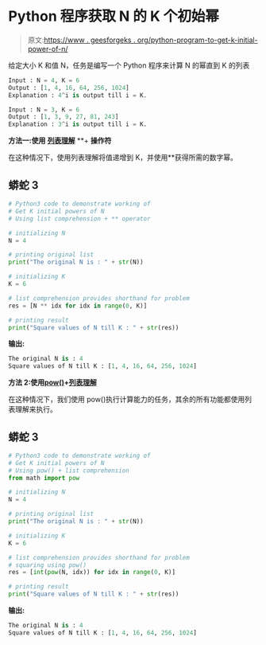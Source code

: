 # Python 程序获取 N 的 K 个初始幂

> 原文:[https://www . geesforgeks . org/python-program-to-get-k-initial-power-of-n/](https://www.geeksforgeeks.org/python-program-to-get-k-initial-powers-of-n/)

给定大小 K 和值 N，任务是编写一个 Python 程序来计算 N 的幂直到 K 的列表

```py
Input : N = 4, K = 6
Output : [1, 4, 16, 64, 256, 1024]
Explanation : 4^i is output till i = K. 

Input : N = 3, K = 6
Output : [1, 3, 9, 27, 81, 243]
Explanation : 3^i is output till i = K. 
```

**方法一:使用** [**列表理解**](https://www.geeksforgeeks.org/python-list-comprehension/) **+ **操作符**

在这种情况下，使用列表理解将值递增到 K，并使用**获得所需的数字幂。

## 蟒蛇 3

```py
# Python3 code to demonstrate working of
# Get K initial powers of N
# Using list comprehension + ** operator

# initializing N
N = 4

# printing original list
print("The original N is : " + str(N))

# initializing K 
K = 6

# list comprehension provides shorthand for problem
res = [N ** idx for idx in range(0, K)]

# printing result
print("Square values of N till K : " + str(res))
```

**输出:**

```py
The original N is : 4
Square values of N till K : [1, 4, 16, 64, 256, 1024]
```

**方法 2:使用**[**pow()**](https://www.geeksforgeeks.org/pow-in-python/)**+**[**列表理解**](https://www.geeksforgeeks.org/python-list-comprehension-and-slicing/)

在这种情况下，我们使用 pow()执行计算能力的任务，其余的所有功能都使用列表理解来执行。

## 蟒蛇 3

```py
# Python3 code to demonstrate working of
# Get K initial powers of N
# Using pow() + list comprehension 
from math import pow

# initializing N
N = 4

# printing original list
print("The original N is : " + str(N))

# initializing K 
K = 6

# list comprehension provides shorthand for problem
# squaring using pow()
res = [int(pow(N, idx)) for idx in range(0, K)]

# printing result
print("Square values of N till K : " + str(res))
```

**输出:**

```py
The original N is : 4
Square values of N till K : [1, 4, 16, 64, 256, 1024]
```